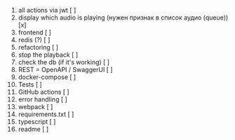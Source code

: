 1. all actions via jwt [ ]
2. display which audio is playing (нужен признак в список аудио (queue)) [x]
3. frontend [ ]
4. redis (?) [ ]
5. refactoring [ ]
6. stop the playback [ ]
7. check the db (if it's working) [ ]
8. REST = OpenAPI / SwaggerUI [ ]
9. docker-compose [ ]
10. Tests [ ]
11. GitHub actions [ ]
12. error handling [ ]
13. webpack [ ]
14. requirements.txt [ ]
15. typescript [ ]
16. readme [ ]

